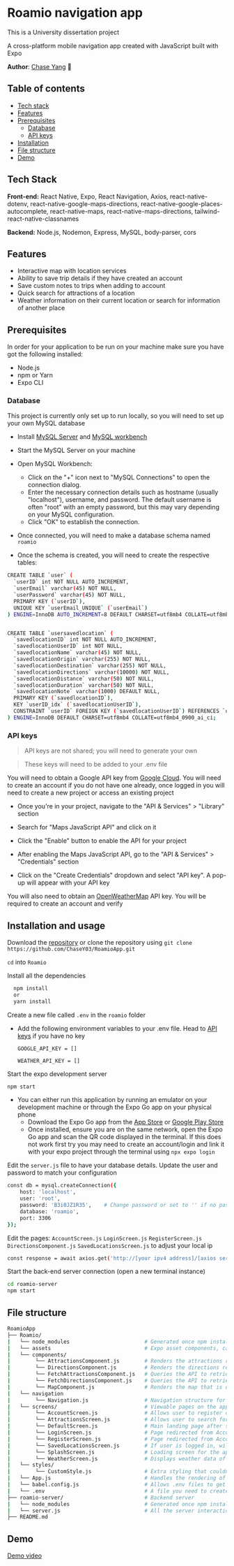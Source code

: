 # Roamio navigation app

This is a University dissertation project

A cross-platform mobile navigation app created with JavaScript built with Expo

**Author**: [Chase Yang](https://github.com/ChaseY03) :cowboy_hat_face:

## Table of contents
- [Tech stack](#tech-stack)
- [Features](#features)
- [Prerequisites](#prerequisites)
  - [Database](#database)
  - [API keys](#api-keys)
- [Installation](#installation-and-usage)
- [File structure](#file-structure)
- [Demo](#demo)


## Tech Stack

**Front-end:** React Native, Expo, React Navigation, Axios, react-native-dotenv, react-native-google-maps-directions, react-native-google-places-autocomplete, react-native-maps, react-native-maps-directions,  tailwind-react-native-classnames

**Backend:** Node.js, Nodemon, Express, MySQL, body-parser, cors


## Features

- Interactive map with location services
- Ability to save trip details if they have created an account
- Save custom notes to trips when adding to account
- Quick search for attractions of a location
- Weather information on their current location or search for information of another place


## Prerequisites
In order for your application to be run on your machine make sure you have got the following installed:

- Node.js
- npm or Yarn
- Expo CLI

### Database

This project is currently only set up to run locally, so you will need to set up your own MySQL database

- Install [MySQL Server](https://dev.mysql.com/downloads/mysql/) and [MySQL workbench](https://dev.mysql.com/downloads/workbench/)

- Start the MySQL Server on your machine

- Open MySQL Workbench:
  - Click on the "+" icon next to "MySQL Connections" to open the connection dialog.
  - Enter the necessary connection details such as hostname (usually "localhost"), username, and password. The default username is often "root" with an empty password, but this may vary depending on your MySQL configuration.
  - Click "OK" to establish the connection.

- Once connected, you will need to make a database schema named `roamio`

- Once the schema is created, you will need to create the respective tables:

```bash
CREATE TABLE `user` (
  `userID` int NOT NULL AUTO_INCREMENT,
  `userEmail` varchar(45) NOT NULL,
  `userPassword` varchar(45) NOT NULL,
  PRIMARY KEY (`userID`),
  UNIQUE KEY `userEmail_UNIQUE` (`userEmail`)
) ENGINE=InnoDB AUTO_INCREMENT=8 DEFAULT CHARSET=utf8mb4 COLLATE=utf8mb4_0900_ai_ci;


CREATE TABLE `usersavedlocation` (
  `savedlocationID` int NOT NULL AUTO_INCREMENT,
  `savedlocationUserID` int NOT NULL,
  `savedlocationName` varchar(45) NOT NULL,
  `savedlocationOrigin` varchar(255) NOT NULL,
  `savedlocationDestination` varchar(255) NOT NULL,
  `savedlocationDirections` varchar(10000) NOT NULL,
  `savedlocationDistance` varchar(50) NOT NULL,
  `savedlocationDuration` varchar(50) NOT NULL,
  `savedlocationNote` varchar(1000) DEFAULT NULL,
  PRIMARY KEY (`savedlocationID`),
  KEY `userID_idx` (`savedlocationUserID`),
  CONSTRAINT `userID` FOREIGN KEY (`savedlocationUserID`) REFERENCES `user` (`userID`)
) ENGINE=InnoDB DEFAULT CHARSET=utf8mb4 COLLATE=utf8mb4_0900_ai_ci;
```


### API keys

> API keys are not shared; you will need to generate your own

> These keys will need to be added  to your .env file

You will need to obtain a Google API key from [Google Cloud](https://cloud.google.com/docs/authentication/api-keys).
You will need to create an account if you do not have one already, once logged in you will need to create a new project or access an existing project

- Once you're in your project, navigate to the "API & Services" > "Library" section

- Search for "Maps JavaScript API" and click on it

- Click the "Enable" button to enable the API for your project

- After enabling the Maps JavaScript API, go to the "API & Services" > "Credentials" section

- Click on the "Create Credentials" dropdown and select "API key". A pop-up will appear with your API key


You will also need to obtain an [OpenWeatherMap](https://openweathermap.org/api) API key. You will be required to create an account and verify


## Installation and usage

Download the [repository](https://github.com/ChaseY03/RoamioApp) or clone the repository using `git clone https://github.com/ChaseY03/RoamioApp.git`

`cd` into `Roamio`

Install all the dependencies

```bash
  npm install
  or
  yarn install
```

Create a new file called `.env` in the `roamio` folder

- Add the following environment variables to your .env file. Head to [API keys](#api-keys) if you have no key

  `GOOGLE_API_KEY = []`

  `WEATHER_API_KEY = []`


Start the expo development server
```bash
npm start
```

- You can either run this application by running an emulator on your development machine or through the Expo Go app on your physical phone
  - Download the Expo Go app from the [App Store](https://apps.apple.com/app/apple-store/id982107779) or [Google Play Store](https://play.google.com/store/apps/details?id=host.exp.exponent)
  - Once installed, ensure you are on the same network, open the Expo Go app and scan the QR code displayed in the terminal. If this does not work first try you may need to create an account/login and link it with your expo project through the terminal using ```npx expo login```


Edit the `server.js` file to have your database details. Update the user and password to match your configuration

```bash
const db = mysql.createConnection({
    host: 'localhost',
    user: 'root',
    password: 'B3i0JZ1R35',    # Change password or set to '' if no password set
    database: 'roamio',
    port: 3306
});
```

Edit the pages: `AccountScreen.js` `LoginScreen.js` `RegisterScreen.js` `DirectionsComponent.js` `SavedLocationsScreen.js` to adjust your local ip

```bash
const response = await axios.get('http://[your ipv4 address]/[axios server post address]');
```

Start the back-end server connection (open a new terminal instance)

```bash
cd roamio-server
npm start
```

## File structure

```bash
RoamioApp
├── Roamio/
|   └── node_modules                        # Generated once npm install is executed, contains all package dependencies
|   └── assets                              # Expo asset components, can be ignored
|   └── components/
|        └── AttractionsComponent.js        # Renders the attractions results from fetch
|        └── DirectionsComponent.js         # Renders the directions results from fetch
|        └── FetchAttractionsComponent.js   # Queries the API to retrieve attractions information with parameters
|        └── FetchDirectionsComponent.js    # Queries the API to retrieve directions information with parameters
|        └── MapComponent.js                # Renders the map that is displayed on DefaultScreen
|   └── navigation
|        └── Navigation.js                  # Navigation structure for bottom tab navigation and account register/login
|   └── screens/                            # Viewable pages on the app
|        └── AccountScreen.js               # Allows user to register or login
|        └── AttractionsScreen.js           # Allows user to search for a location + ability to select attraction category
|        └── DefaultScreen.js               # Main landing page after splash screen, allows user to search for a trip from A->B
|        └── LoginScreen.js                 # Page redirected from Account, allows user to login to app, queries the DB for matching details
|        └── RegisterScreen.js              # Page redirected from Account, allows user to create account to app, inserts into DB
|        └── SavedLocationsScreen.js        # If user is logged in, will render any trip details they have saved to their account
|        └── SplashScreen.js                # Loading screen for the app, start up experience
|        └── WeatherScreen.js               # Displays weather data of their current location + ability to search for other places
|   └── styles/
|        └── CustomStyle.js                 # Extra styling that couldn't be done with TailWind CSS
|   └── App.js                              # Handles the rendering of main app after splash screen
|   └── babel.config.js                     # Allows .env files to get read in the app
|   └── .env                                # A file you need to create, will store API keys
├── roamio-server/                          # Backend server
|   └── node_modules                        # Generated once npm install is executed, contains all package dependencies
|   └── server.js                           # All the server interaction code
├── README.md
```

## Demo

[Demo video](https://drive.google.com/file/d/1tP9ajjob-h9KeB7Er90XZe5XIwdlVUOa/view?usp=drive_link)
